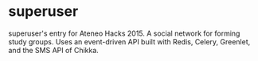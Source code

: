 # superuser
superuser's entry for Ateneo Hacks 2015. A social network for forming study groups. Uses an event-driven API
built with Redis, Celery, Greenlet, and the SMS API of Chikka.
